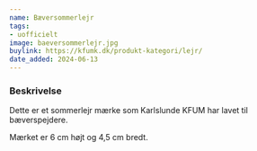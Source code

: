 ```yaml
---
name: Bæversommerlejr
tags:
- uofficielt
image: baeversommerlejr.jpg
buylink: https://kfumk.dk/produkt-kategori/lejr/
date_added: 2024-06-13
---
```


### Beskrivelse

Dette er et sommerlejr mærke som Karlslunde KFUM har lavet til bæverspejdere. 

Mærket er 6 cm højt og 4,5 cm bredt.